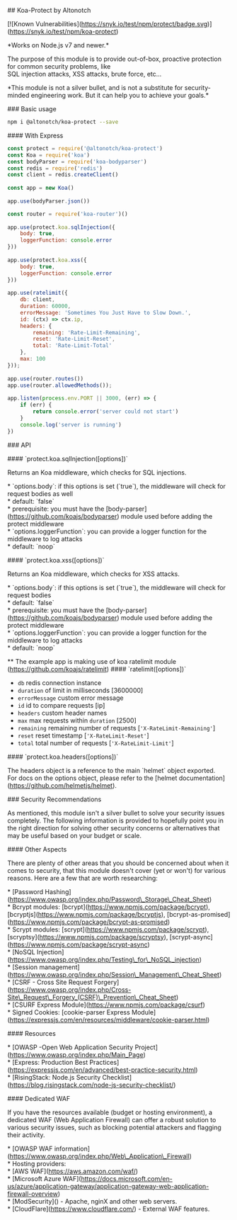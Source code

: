 ﻿\## Koa-Protect by Altonotch  
  
\[!\[Known Vulnerabilities\](https://snyk.io/test/npm/protect/badge.svg)\](https://snyk.io/test/npm/koa-protect)  
  
\*Works on Node.js v7 and newer.\*  
  
The purpose of this module is to provide out-of-box, proactive protection for common security problems, like  
SQL injection attacks, XSS attacks, brute force, etc...  
  
\*This module is not a silver bullet, and is not a substitute for security-minded engineering work. But it can help you to achieve your goals.\*  
  
\### Basic usage  
  
```bash  
npm i @altonotch/koa-protect --save  
```  
  
\#### With Express  
  
```javascript  
const protect = require('@altonotch/koa-protect')  
const Koa = require('koa')  
const bodyParser = require('koa-bodyparser')
const redis = require('redis')
const client = redis.createClient()  
  
const app = new Koa()
  
app.use(bodyParser.json())  

const router = require('koa-router')()
  
app.use(protect.koa.sqlInjection({  
    body: true,  
    loggerFunction: console.error  
}))  
  
app.use(protect.koa.xss({  
    body: true,  
    loggerFunction: console.error  
}))  
  
app.use(ratelimit({  
    db: client,  
    duration: 60000,  
    errorMessage: 'Sometimes You Just Have to Slow Down.',  
    id: (ctx) => ctx.ip,  
    headers: {  
        remaining: 'Rate-Limit-Remaining',  
        reset: 'Rate-Limit-Reset',  
        total: 'Rate-Limit-Total'  
    },  
    max: 100  
}));  
  
app.use(router.routes())  
app.use(router.allowedMethods());  
  
app.listen(process.env.PORT || 3000, (err) => {  
    if (err) {  
        return console.error('server could not start')  
    }  
    console.log('server is running')  
})  
```  
  
\### API  
  
\#### \`protect.koa.sqlInjection(\[options\])\`  
  
Returns an Koa middleware, which checks for SQL injections.  
  
\* \`options.body\`: if this options is set (\`true\`), the middleware will check for request bodies as well  
  \* default: \`false\`  
  \* prerequisite: you must have the \[body-parser\](https://github.com/koajs/bodyparser) module used before adding the protect middleware  
\* \`options.loggerFunction\`: you can provide a logger function for the middleware to log attacks  
  \* default: \`noop\`  
  
\#### \`protect.koa.xss(\[options\])\`  
  
Returns an Koa middleware, which checks for XSS attacks.  
  
\* \`options.body\`: if this options is set (\`true\`), the middleware will check for request bodies  
  \* default: \`false\`  
  \* prerequisite: you must have the \[body-parser\](https://github.com/koajs/bodyparser) module used before adding the protect middleware  
\* \`options.loggerFunction\`: you can provide a logger function for the middleware to log attacks  
  \* default: \`noop\`  
  
\** The example app is making use of koa ratelimit module (https://github.com/koajs/ratelimit)
\#### \`ratelimit(\[options\])\`  
-   `db`  redis connection instance
-   `duration`  of limit in milliseconds \[3600000\]
-   `errorMessage`  custom error message
-   `id`  id to compare requests \[ip\]
-   `headers`  custom header names
-   `max`  max requests within  `duration`  \[2500\]
-   `remaining`  remaining number of requests \[`'X-RateLimit-Remaining'`\]
-   `reset`  reset timestamp \[`'X-RateLimit-Reset'`\]
-   `total`  total number of requests \[`'X-RateLimit-Limit'`\]


\#### \`protect.koa.headers(\[options\])\`  
  
The headers object is a reference to the main \`helmet\` object exported.  
For docs on the options object, please refer to the \[helmet documentation\](https://github.com/helmetjs/helmet).  

\### Security Recommendations  
  
As mentioned, this module isn't a silver bullet to solve your security issues completely.  The following information is provided to hopefully point you in the right direction for solving other security concerns or alternatives that may be useful based on your budget or scale.  
  
\#### Other Aspects  
  
There are plenty of other areas that you should be concerned about when it comes to security, that this module doesn't cover (yet or won't) for various reasons.  Here are a few that are worth researching:  
  
\* \[Password Hashing\](https://www.owasp.org/index.php/Password\_Storage\_Cheat_Sheet)  
  \* Bcrypt modules: \[bcrypt\](https://www.npmjs.com/package/bcrypt),\[bcryptjs\](https://www.npmjs.com/package/bcryptjs), \[bcrypt-as-promised\](https://www.npmjs.com/package/bcrypt-as-promised)  
  \* Scrypt modules: \[scrypt\](https://www.npmjs.com/package/scrypt), \[scryptsy\](https://www.npmjs.com/package/scryptsy), \[scrypt-async\](https://www.npmjs.com/package/scrypt-async)  
\* \[NoSQL Injection\](https://www.owasp.org/index.php/Testing\_for\_NoSQL_injection)  
\* \[Session management\](https://www.owasp.org/index.php/Session\_Management\_Cheat_Sheet)  
\* \[CSRF - Cross Site Request Forgery\](https://www.owasp.org/index.php/Cross-Site\_Request\_Forgery_(CSRF)\_Prevention\_Cheat_Sheet)  
  \* \[CSURF Express Module\](https://www.npmjs.com/package/csurf)  
\* Signed Cookies: \[cookie-parser Express Module\](https://expressjs.com/en/resources/middleware/cookie-parser.html)  
  
\#### Resources  
  
\* \[OWASP -Open Web Application Security Project\](https://www.owasp.org/index.php/Main_Page)  
\* \[Express: Production Best Practices\](https://expressjs.com/en/advanced/best-practice-security.html)  
\* \[RisingStack: Node.js Security Checklist\](https://blog.risingstack.com/node-js-security-checklist/)  
  
\#### Dedicated WAF  
  
If you have the resources available (budget or hosting environment), a dedicated WAF (Web Application Firewall) can offer a robust solution to various security issues, such as blocking potential attackers and flagging their activity.  
  
\* \[OWASP WAF information\](https://www.owasp.org/index.php/Web\_Application\_Firewall)  
\* Hosting providers:  
  \* \[AWS WAF\](https://aws.amazon.com/waf/)  
  \* \[Microsoft Azure WAF\](https://docs.microsoft.com/en-us/azure/application-gateway/application-gateway-web-application-firewall-overview)  
\* \[ModSecurity\]() - Apache, nginX and other web servers.  
\* \[CloudFlare\](https://www.cloudflare.com/) - External WAF features.
